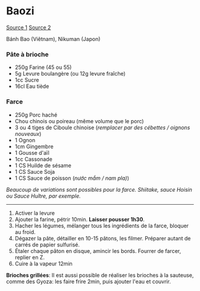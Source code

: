 # Baozi

[Source 1](https://www.maspatule.com/blog/2021/02/01/recette-brioches-chinoises-a-la-vapeur/)
[Source 2](https://cuisine.journaldesfemmes.fr/recette/3106345-brioche-a-la-vapeur-farcie-au-porc-et-aux-champignons-banh-bao)

Bánh Bao (Viêtnam), Nikuman (Japon)

### Pâte à brioche

- 250g Farine (45 ou 55)
- 5g Levure boulangère (ou 12g levure fraîche)
- 1cc Sucre
- 16cl Eau tiède

### Farce

- 250g Porc haché
- Chou chinois ou poireau (même volume que le porc)
- 3 ou 4 tiges de Ciboule chinoise (*remplacer par des cébettes / oignons nouveaux*)
- 1 Ognon
- 1cm Gingembre
- 1 Gousse d'aïl
- 1cc Cassonade
- 1 CS Huilde de sésame
- 1 CS Sauce Soja
- 1 CS Sauce de poisson (*nước mắm / nam pla)*)

*Beaucoup de variations sont possibles pour la farce. Shiitake, sauce Hoisin ou Sauce Huître, par exemple.*

---

1. Activer la levure
2. Ajouter la farine, pétrir 10min. **Laisser pousser 1h30**.
3. Hacher les légumes, mélanger tous les ingrédients de la farce, bloquer au froid.
4. Dégazer la pâte, détailler en 10-15 pâtons, les filmer. Préparer autant de carrés de papier sulfurisé.
5. Étaler chaque pâton en disque, amincir les bords. Fourrer de farcer, replier en Z.
6. Cuire à la vapeur 12min

**Brioches grillées**: Il est aussi possible de réaliser les brioches à la sauteuse, comme des Gyoza: les faire frire 2min, puis ajouter l'eau et couvrir.

